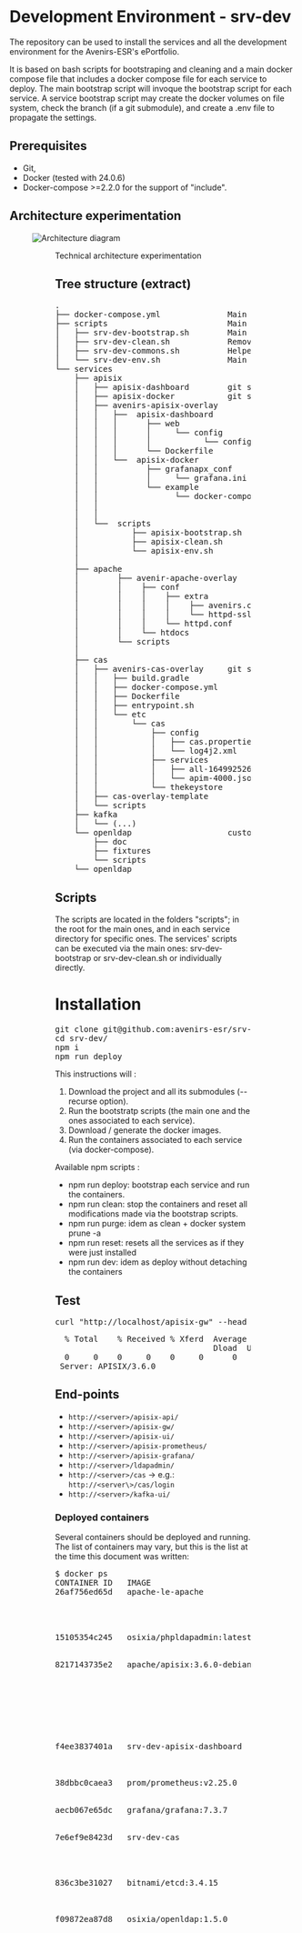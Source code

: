 # Development Environment - srv-dev
The repository can be used to install the services and all the development environment for the Avenirs-ESR's ePortfolio.

It is based on bash scripts for bootstraping and cleaning and a main docker compose file that includes a docker compose file for each service to deploy.
The main bootstrap script will invoque the bootstrap script for each service. A service bootstrap script may create the docker volumes on file system, 
check the branch (if a git submodule), and create a .env file to propagate the settings.

## Prerequisites
- Git, 
- Docker (tested with 24.0.6) 
- Docker-compose >=2.2.0 for the support of "include".


## Architecture experimentation
<figure>
<img src="https://avenirs-esr.github.io/dev-doc/assets/images/docker-containers.png" alt="Architecture diagram">
<figure>
<figcaption>
Technical architecture experimentation
</<figcaption>

## Tree structure  (extract)

<pre>
. 
├── docker-compose.yml              Main docker compose file
├── scripts                         Main Scripts directory
│   ├── srv-dev-bootstrap.sh        Main bootsrapping script
│   ├── srv-dev-clean.sh            Removes all the bootstrap modifications
│   ├── srv-dev-commons.sh          Helpers and constants for the bash scripts
│   └── srv-dev-env.sh              Main environment file : can override the services environment files.
└── services
    ├── apisix
    │   ├── apisix-dashboard        git submodule https://github.com/apache/apisix-dashboard.git
    │   ├── apisix-docker           git submodule: https://github.com/apache/apisix-docker.git
    │   ├── avenirs-apisix-overlay  
    │   │   ├──  apisix-dashboard   
    │   │   │      ├── web
    │   │   │      │     └── config
    │   │   │      │           └── config.ts
    │   │   │      └── Dockerfile
    │   │   └──  apisix-docker      
    │   │          ├── grafanapx_conf
    │   │          │     └── grafana.ini
    │   │          └── example
    │   │                └── docker-compose.yml
    │   │   
    │   │
    │   └──  scripts                       
    │           ├── apisix-bootstrap.sh     Apisix bootsrapping script
    │           ├── apisix-clean.sh         Reverts Apisix bootstrapping
    │           └── apisix-env.sh           Apisix environment file
    │
    ├── apache                              Proxy for the docker containers
    │        ├── avenir-apache-overlay
    │        │    ├── conf
    │        │    │    ├── extra   
    │        │    │    │    ├── avenirs.conf     Proxy rules
    │        │    │    │    └── httpd-ssl.conf
    │        │    │    └── httpd.conf
    │        │    └── htdocs
    │        └── scripts
    │  
    ├── cas
    │   ├── avenirs-cas-overlay     git submodule: https://github.com/apereo/cas-overlay-template.git 
    │   │   ├── build.gradle
    │   │   ├── docker-compose.yml
    │   │   ├── Dockerfile
    │   │   ├── entrypoint.sh
    │   │   └── etc
    │   │       └── cas
    │   │           ├── config
    │   │           │   ├── cas.properties
    │   │           │   └── log4j2.xml
    │   │           ├── services
    │   │           │   ├── all-1649925263.json
    │   │           │   └── apim-4000.json
    │   │           └── thekeystore
    │   ├── cas-overlay-template
    │   └── scripts
    ├── kafka
    │   └── (...)
    └── openldap                    custom container based on osixia's images
        ├── doc
        ├── fixtures
        └── scripts
    └── openldap     
</pre>

## Scripts
The scripts are located in the folders "scripts"; in the root for the main ones, and in each service directory for specific ones.
The services' scripts can be executed via the main ones: srv-dev-bootstrap or srv-dev-clean.sh or individually directly.


# Installation

<pre>
git clone git@github.com:avenirs-esr/srv-dev.git --recurse
cd srv-dev/
npm i
npm run deploy
</pre>

This instructions will :
1. Download the project and all its  submodules (--recurse option).
2. Run the bootstratp scripts (the main one and the ones associated to each service).
3. Download / generate the docker images.
4. Run the containers associated to each service (via docker-compose).

Available npm scripts :
- npm run deploy: bootstrap each service and run the containers.
- npm run clean: stop the containers and reset all modifications made via the bootstrap scripts.
- npm run purge: idem as clean + docker system prune -a
- npm run reset: resets all the services as if they were just installed
- npm run dev: idem as deploy without detaching the containers



## Test
<pre>
curl "http://localhost/apisix-gw" --head | grep Server
</pre>
<pre>
  % Total    % Received % Xferd  Average Speed   Time    Time     Time  Current
                                 Dload  Upload   Total   Spent    Left  Speed
  0     0    0     0    0     0      0      0 --:--:-- --:--:-- --:--:--     0
 Server: APISIX/3.6.0
</pre>


## End-points

- `http://<server>/apisix-api/`
- `http://<server>/apisix-gw/`
- `http://<server>/apisix-ui/`
- `http://<server>/apisix-prometheus/`
- `http://<server>/apisix-grafana/`
- `http://<server>/ldapadmin/`
- `http://<server>/cas` -> e.g.:  `http://<server\>/cas/login` 
- `http://<server>/kafka-ui/`

### Deployed containers

Several containers should be deployed and running. The list of containers may vary, but this is the list at the time this document was written:

<pre>
$ docker ps
CONTAINER ID   IMAGE                        COMMAND                  CREATED      STATUS      PORTS                             NAMES
26af756ed65d   apache-le-apache             "httpd-foreground"       2 days ago   Up 2 days   0.0.0.0:80->80/tcp,               apache
                                                                                              :::80->80/tcp, 
                                                                                              0.0.0.0:443->443/tcp, 
                                                                                              :::443->443/tcp

15105354c245   osixia/phpldapadmin:latest   "/container/tool/run"    2 days ago   Up 2 days   443/tcp, 0.0.0.0:8080->80/tcp,    ldapadmin 
                                                                                              :::8080->80/tcp 

8217143735e2   apache/apisix:3.6.0-debian   "/docker-entrypoint.…"   2 days ago   Up 2 days   0.0.0.0:9080->9080/tcp,           apisix
                                                                                              :::9080->9080/tcp, 
                                                                                              0.0.0.0:9091-9092->9091-9092/tcp, 
                                                                                              :::9091-9092->9091-9092/tcp, 
                                                                                              0.0.0.0:9180->9180/tcp, 
                                                                                              :::9180->9180/tcp, 
                                                                                              0.0.0.0:9443->9443/tcp, 
                                                                                              :::9443->9443/tcp   
                                                                                                                                                                                                
f4ee3837401a   srv-dev-apisix-dashboard     "/usr/local/apisix-d…"   2 days ago   Up 2 days   0.0.0.0:9000->9000/tcp,             apisix_dashboard
                                                                                              :::9000->9000/tcp 


38dbbc0caea3   prom/prometheus:v2.25.0      "/bin/prometheus --c…"   2 days ago   Up 2 days   0.0.0.0:9090->9090/tcp,           apisix_prometheus
                                                                                              :::9090->9090/tcp
                                                                                                                                                                                                                                                      
aecb067e65dc   grafana/grafana:7.3.7        "/run.sh"                2 days ago   Up 2 days   0.0.0.0:3000->3000/tcp,           apisix_grafana
                                                                                              :::3000->3000/tcp
                                                                                                                                                                                                                                                      
7e6ef9e8423d   srv-dev-cas                  "java -server -nover…"   2 days ago   Up 2 days   0.0.0.0:8443->8443/tcp,           cas 
                                                                                              :::8443->8443/tcp, 
                                                                                              0.0.0.0:8081->8080/tcp, 
                                                                                              :::8081->8080/tcp
                                                                                                                                                                                                           
836c3be31027   bitnami/etcd:3.4.15          "/opt/bitnami/script…"   2 days ago   Up 2 days   0.0.0.0:2379->2379/tcp,          apisix_etcd
                                                                                              :::2379->2379/tcp, 
                                                                                              2380/tcp
                                                                                                                        
f09872ea87d8   osixia/openldap:1.5.0        "/container/tool/run"    2 days ago   Up 2 days   0.0.0.0:389->389/tcp,           openldap
                                                                                              :::389->389/tcp, 
                                                                                              0.0.0.0:636->636/tcp, 
                                                                                              :::636->636/tcp                                                                                              
                                                                                                                                                                                                                                                                           
</pre>